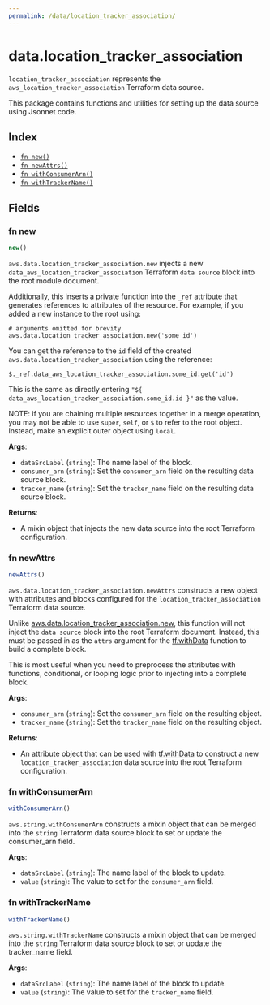 ```yaml
---
permalink: /data/location_tracker_association/
---
```


# data.location_tracker_association

`location_tracker_association` represents the `aws_location_tracker_association` Terraform data source.



This package contains functions and utilities for setting up the data source using Jsonnet code.


## Index

* [`fn new()`](#fn-new)
* [`fn newAttrs()`](#fn-newattrs)
* [`fn withConsumerArn()`](#fn-withconsumerarn)
* [`fn withTrackerName()`](#fn-withtrackername)

## Fields

### fn new

```ts
new()
```


`aws.data.location_tracker_association.new` injects a new `data_aws_location_tracker_association` Terraform `data source`
block into the root module document.

Additionally, this inserts a private function into the `_ref` attribute that generates references to attributes of the
resource. For example, if you added a new instance to the root using:

    # arguments omitted for brevity
    aws.data.location_tracker_association.new('some_id')

You can get the reference to the `id` field of the created `aws.data.location_tracker_association` using the reference:

    $._ref.data_aws_location_tracker_association.some_id.get('id')

This is the same as directly entering `"${ data_aws_location_tracker_association.some_id.id }"` as the value.

NOTE: if you are chaining multiple resources together in a merge operation, you may not be able to use `super`, `self`,
or `$` to refer to the root object. Instead, make an explicit outer object using `local`.

**Args**:
  - `dataSrcLabel` (`string`): The name label of the block.
  - `consumer_arn` (`string`): Set the `consumer_arn` field on the resulting data source block.
  - `tracker_name` (`string`): Set the `tracker_name` field on the resulting data source block.

**Returns**:
- A mixin object that injects the new data source into the root Terraform configuration.


### fn newAttrs

```ts
newAttrs()
```


`aws.data.location_tracker_association.newAttrs` constructs a new object with attributes and blocks configured for the `location_tracker_association`
Terraform data source.

Unlike [aws.data.location_tracker_association.new](#fn-new), this function will not inject the `data source`
block into the root Terraform document. Instead, this must be passed in as the `attrs` argument for the
[tf.withData](https://github.com/tf-libsonnet/core/tree/main/docs#fn-withdata) function to build a complete block.

This is most useful when you need to preprocess the attributes with functions, conditional, or looping logic prior to
injecting into a complete block.

**Args**:
  - `consumer_arn` (`string`): Set the `consumer_arn` field on the resulting object.
  - `tracker_name` (`string`): Set the `tracker_name` field on the resulting object.

**Returns**:
  - An attribute object that can be used with [tf.withData](https://github.com/tf-libsonnet/core/tree/main/docs#fn-withdata) to construct a new `location_tracker_association` data source into the root Terraform configuration.


### fn withConsumerArn

```ts
withConsumerArn()
```

`aws.string.withConsumerArn` constructs a mixin object that can be merged into the `string`
Terraform data source block to set or update the consumer_arn field.



**Args**:
  - `dataSrcLabel` (`string`): The name label of the block to update.
  - `value` (`string`): The value to set for the `consumer_arn` field.


### fn withTrackerName

```ts
withTrackerName()
```

`aws.string.withTrackerName` constructs a mixin object that can be merged into the `string`
Terraform data source block to set or update the tracker_name field.



**Args**:
  - `dataSrcLabel` (`string`): The name label of the block to update.
  - `value` (`string`): The value to set for the `tracker_name` field.
